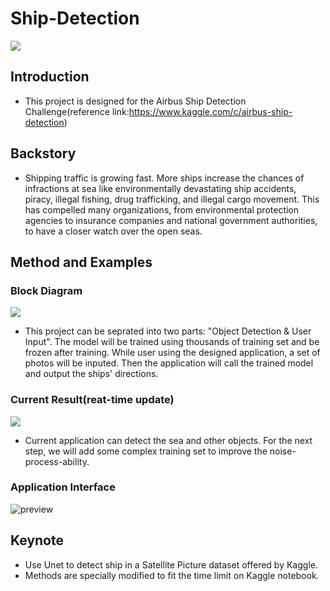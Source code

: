 # Ship-Detection
<img src="https://github.com/ethanhou99/Ship-Detection/blob/master/images/Team_logo_v2.png" />

## Introduction
- This project is designed for the Airbus Ship Detection Challenge(reference link:https://www.kaggle.com/c/airbus-ship-detection)

## Backstory
- Shipping traffic is growing fast. More ships increase the chances of infractions at sea like environmentally devastating ship accidents, piracy, illegal fishing, drug trafficking, and illegal cargo movement. This has compelled many organizations, from environmental protection agencies to insurance companies and national government authorities, to have a closer watch over the open seas.

## Method and Examples

### Block Diagram
<img src="https://github.com/ethanhou99/Ship-Detection/blob/master/images/block_diagram.png" />

- This project can be seprated into two parts: "Object Detection & User Input". The model will be trained using thousands of training set and be frozen after training. While user using the designed application, a set of photos will be inputed. Then the application will call the trained model and output the ships' directions. 
  
### Current Result(reat-time update)
<img src="https://github.com/ethanhou99/Ship-Detection/blob/master/images/current_result.png" />

- Current application can detect the sea and other objects. For the next step, we will add some complex training set to improve the noise-process-ability.

### Application Interface
![preview](https://github.com/ethanhou99/Ship-Detection/blob/master/images/Application_demo.gif)

## Keynote
- Use Unet to detect ship in a Satellite Picture dataset offered by Kaggle. 
- Methods are specially modified to fit the time limit on Kaggle notebook.

